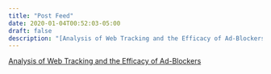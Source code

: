 ```yaml
---
title: "Post Feed"
date: 2020-01-04T00:52:03-05:00
draft: false
description: "[Analysis of Web Tracking and the Efficacy of Ad-Blockers](Adhttps://docs.google.com/document/d/1d8WVlhjHojD3yUNWfCEn3Rjkz_jKgIgU_ipohEweJkU/edit?usp=sharing)"
---
```


[Analysis of Web Tracking and the Efficacy of Ad-Blockers](Adhttps://docs.google.com/document/d/1d8WVlhjHojD3yUNWfCEn3Rjkz_jKgIgU_ipohEweJkU/edit?usp=sharing)  


